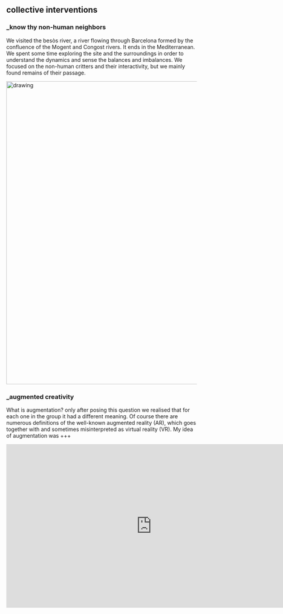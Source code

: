 ## collective interventions  
### _know thy non-human neighbors  
We visited the besòs river, a river flowing through Barcelona formed by the confluence of the Mogent and Congost rivers. It ends in the Mediterranean.  
We spent some time exploring the site and the surroundings in order to understand the dynamics and sense the balances and imbalances. We focused on the non-human critters and their interactivity, but we mainly found remains of their passage.  


<img src="../besos.jpg" alt="drawing" width="800" />  

### _augmented creativity  
What is augmentation? only after posing this question we realised that for each one in the group it had a different meaning. Of course there are numerous definitions of the well-known augmented reality (AR), which goes together with and sometimes misinterpreted as virtual reality (VR). My idea of augmentation was  +++


<iframe width="768" height="432" src="https://miro.com/app/live-embed/uXjVPKy90dM=/?moveToViewport=-2180,-4534,9039,5864&embedId=74568064000" frameborder="0" scrolling="no" allowfullscreen></iframe>
